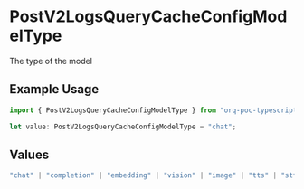# PostV2LogsQueryCacheConfigModelType

The type of the model

## Example Usage

```typescript
import { PostV2LogsQueryCacheConfigModelType } from "orq-poc-typescript-multi-env-version/models/operations";

let value: PostV2LogsQueryCacheConfigModelType = "chat";
```

## Values

```typescript
"chat" | "completion" | "embedding" | "vision" | "image" | "tts" | "stt" | "rerank"
```
